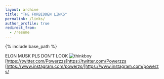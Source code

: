 ```yaml
---
layout: archive
title: "THE FORBIDDEN LINKS"
permalink: /links/
author_profile: true
redirect_from:
  - /resume
---
```


{% include base_path %}

ELON MUSK PLS DON'T LOOK
![thinkboy](/images/thinkboy.jpeg)
[https://twitter.com/Powerzzs]https://twitter.com/Powerzzs
[https://www.instagram.com/powerzs/]https://www.instagram.com/powerzs/
